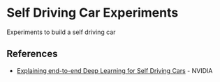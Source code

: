 # Self Driving Car Experiments
Experiments to build a self driving car



## References
- [Explaining end-to-end Deep Learning for Self Driving Cars](https://devblogs.nvidia.com/parallelforall/explaining-deep-learning-self-driving-car/) - NVIDIA